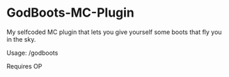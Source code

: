 # GodBoots-MC-Plugin
My selfcoded MC plugin that lets you give yourself some boots that fly you in the sky.

Usage: /godboots

Requires OP
